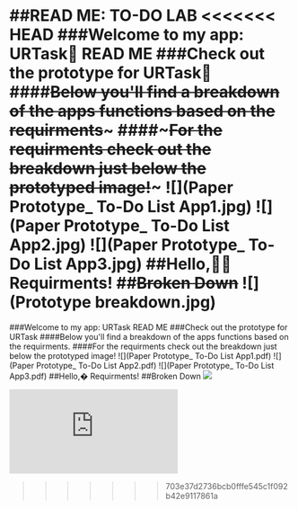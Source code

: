 ##READ ME: TO-DO LAB
<<<<<<< HEAD
###Welcome to my app: URTask🙂 READ ME
###Check out the prototype for URTask🙂
####~~Below you'll find a breakdown of the apps functions based on the requirments~~~ 
####~~~For the requirments check out the breakdown just below the prototyped image!~~~
![](Paper Prototype_ To-Do List App1.jpg)
![](Paper Prototype_ To-Do List App2.jpg)
![](Paper Prototype_ To-Do List App3.jpg)
##Hello,👋🏼 Requirments!
##~~Broken Down~~
![](Prototype breakdown.jpg)
=======
###Welcome to my app: URTask READ ME
###Check out the prototype for URTask
####Below you'll find a breakdown of the apps functions based on the requirments.
####For the requirments check out the breakdown just below the prototyped image!
![](Paper Prototype_ To-Do List App1.pdf)
![](Paper Prototype_ To-Do List App2.pdf)
![](Paper Prototype_ To-Do List App3.pdf)
##Hello,� Requirments!
##Broken Down
![](https://www.fieldmuseum.org/sites/default/files/styles/2x1_1200w/public/mrobinson/2014/08/13/viscera_coffinette_of_tutankhamun_detail.jpg?itok=4QlcD6qC)

![](https://redsplum.files.wordpress.com/2016/03/paper-prototype_-to-do-list-app12.pdf)
>>>>>>> 703e37d2736bcb0fffe545c1f092b42e9117861a
